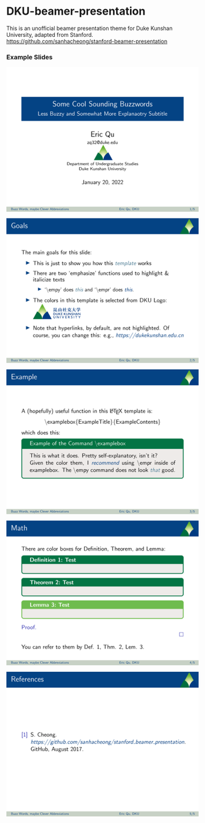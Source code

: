 # DKU-beamer-presentation
This is an unofficial beamer presentation theme for Duke Kunshan University, adapted from Stanford. https://github.com/sanhacheong/stanford-beamer-presentation

### Example Slides

![](example_slides_img/example_slides_Page_1.png)

![](example_slides_img/example_slides_Page_2.png)

![](example_slides_img/example_slides_Page_3.png)

![](example_slides_img/example_slides_Page_4.png)

![](example_slides_img/example_slides_Page_5.png)
